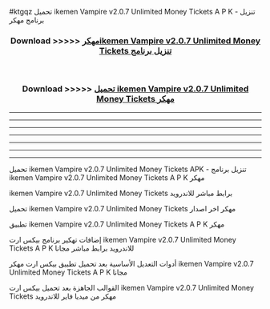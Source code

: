 #ktgqz تحميل ikemen Vampire v2.0.7 Unlimited Money Tickets  A P K - تنزيل برنامج مهكر



<div align="center">
<h3>Download >>>>> <a href="https://runaway1.web.app/?sq=ikemen Vampire v2.0.7 Unlimited Money Tickets ">مهكرikemen Vampire v2.0.7 Unlimited Money Tickets  تنزيل برنامج</a></h3><br>

<h3>Download >>>>> <a href="https://runaway1.web.app/?sq=ikemen Vampire v2.0.7 Unlimited Money Tickets ">تحميل ikemen Vampire v2.0.7 Unlimited Money Tickets  مهكر</a></h3>
</div>


----------------------------------------------------------

----------------------------------------------------------

----------------------------------------------------------

----------------------------------------------------------

----------------------------------------------------------

----------------------------------------------------------

----------------------------------------------------------

تحميل ikemen Vampire v2.0.7 Unlimited Money Tickets  APK - تنزيل برنامج ikemen Vampire v2.0.7 Unlimited Money Tickets  A P K مهكر

ikemen Vampire v2.0.7 Unlimited Money Tickets  برابط مباشر للاندرويد

تحميل ikemen Vampire v2.0.7 Unlimited Money Tickets  مهكر اخر اصدار

تطبيق ikemen Vampire v2.0.7 Unlimited Money Tickets  A P K مهكر

إضافات تهكير برنامج بيكس ارت ikemen Vampire v2.0.7 Unlimited Money Tickets  A P K للاندرويد برابط مباشر مجانا

أدوات التعديل الأساسية بعد تحميل تطبيق بيكس ارت مهكر ikemen Vampire v2.0.7 Unlimited Money Tickets  A P K مجانا

القوالب الجاهزة بعد تحميل بيكس ارت ikemen Vampire v2.0.7 Unlimited Money Tickets  مهكر من ميديا فاير للاندرويد


